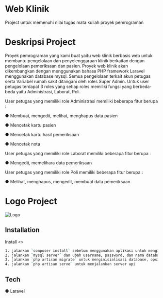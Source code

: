 
# Web Klinik
Project untuk memenuhi nilai tugas mata kuliah proyek pemrograman

# Deskripsi Project
Proyek pemrograman yang kami buat yaitu web klinik berbasis web untuk
membantu pengelolaan dan penyelenggaraan klinik berkaitan dengan pengelolaan
pemeriksaan dan pasien. Proyek web klinik akan dikembangkan dengan menggunakan
bahasa PHP framework Laravel menggunakan database mysql.
Semua pengelolaan terkait akun petugas serta Variabel rumah sakit ditangani oleh
roles Super Admin. Untuk user petugas terdapat 3 roles yang setiap roles memiliki fungsi
yang berbeda-beda yaitu Administrasi, Laborat, Poli.

User petugas yang memiliki role Administrasi memiliki beberapa fitur berupa :

● Membuat, mengedit, melihat, menghapus data pasien

● Mencetak kartu pasien

● Mencetak kartu hasil pemeriksaan

● Mencetak nota

User petugas yang memiliki role Laborat memiliki beberapa fitur berupa :

● Mengedit, memelihara data pemeriksaan

User petugas yang memiliki role Poli memiliki beberapa fitur berupa :

● Melihat, menghapus, mengedit, membuat data pemeriksaan

# Logo Project

![Logo](https://i.imgur.com/1o9Sfrk.jpg)
## Installation

Install <>
```bash
1. jalankan `composer install` sebelum menggunakan aplikasi untuk menginstall vendor.
2. jalankan `mysql server` dan ubah username, password, dan nama database pada file `.env`
3. jalankan `php artisan migrate` untuk menginisialisasi database, opsi alternatif bila ingin menambahkan seeder ke dalam database tambahkan opsi `--seed`.
4. jalankan `php artisan serve` untuk menjalankan server api
```
    
## Tech
● Laravel

